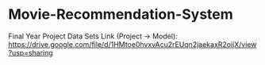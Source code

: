# Movie-Recommendation-System
Final Year Project
Data Sets Link (Project -> Model): https://drive.google.com/file/d/1HMtoe0hvxvAcu2rEUqn2jaekaxR2oijX/view?usp=sharing

